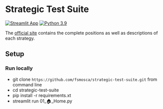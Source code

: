 # Strategic Test Suite
[![Streamlit App](https://static.streamlit.io/badges/streamlit_badge_black_white.svg)](https://chess-sts.streamlit.app/Positions) 
[![Python 3.9](https://img.shields.io/badge/python-3.7-blue.svg)](https://www.python.org/downloads/release/python-370/)

The [official site](https://sites.google.com/site/strategictestsuite/) contains the complete positions as well as descriptions of each strategy.

## Setup

### Run locally

* git clone `https://github.com/fsmosca/strategic-test-suite.git` from command line
* cd strategic-test-suite
* pip install -r requirements.xt
* streamlit run 01_🏠_Home.py
